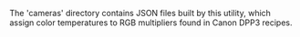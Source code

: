 The 'cameras' directory contains JSON files built by this utility, which assign color temperatures to RGB multipliers found in Canon DPP3 recipes.